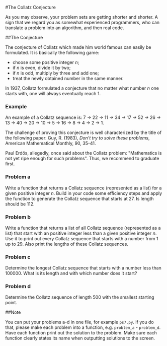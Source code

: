 #The Collatz Conjecture

As you may observe, your problem sets are getting shorter and shorter. A sign that we regard you as somewhat experienced programmers, who can translate a problem into an algorithm, and then real code.

##The Conjecture

The conjecture of Collatz which made him world famous can easily be formulated. It is basically the following game: 

* choose some positive integer *n*; 
* if *n* is even, divide it by two;
* if *n* is odd, multiply by three and add one;
* treat the newly obtained number in the same manner.

In 1937, Collatz formulated a conjecture that no matter what number *n* one starts with, one will always eventually reach 1.

### Example

An example of a  Collatz sequence is: 7 &rarr; 22 &rarr; 11 &rarr; 34 &rarr; 17 &rarr; 52 &rarr; 26 &rarr; 13 &rarr; 40 &rarr; 20 &rarr; 10 &rarr; 5 &rarr; 16 &rarr; 8 &rarr; 4 &rarr; 2 &rarr; 1.

The challenge of proving this conjecture is well characterized by the title of the following paper:  Guy, R. (1983), *Don't try to solve these problems*, American Mathematical Monthly, 90, 35-41.

Paul Erd&ouml;s, allegedly, once said about the Collatz problem: "Mathematics is not yet ripe enough for such problems". Thus, we recommend to graduate first.

### Problem a

Write a function that returns a Collatz sequence (represented as a list) for a given positive integer *n*. Build in your code some efficiency steps and apply the function to generate the Collatz sequence that starts at 27. Is length should be 112.

### Problem b

Write a function that  returns  a list of all Collatz sequence (represented as a list) that start with an positive integer less than a given positive integer *n*. Use it to print out every Collatz sequence that starts with a number from 1 up to 29. Also print the lengths of these Collatz sequences.

### Problem c

Determine the longest Collatz sequence that starts with a number less than 100000. What is its length and with which number does it start?

### Problem d

Determine the Collatz sequence of length 500 with the smallest starting point.

##Note

You can put your problems a-d in one file, for example `ps7.py`. If you do that, please make each problem into a function, e.g. `problem_a` - `problem_d`. Have each function print out the solution to the problem. Make sure each function clearly states its name when outputting solutions to the screen.


